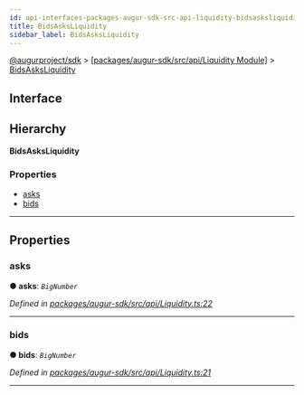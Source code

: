 ```yaml
---
id: api-interfaces-packages-augur-sdk-src-api-liquidity-bidsasksliquidity
title: BidsAsksLiquidity
sidebar_label: BidsAsksLiquidity
---
```


[@augurproject/sdk](api-readme.md) > [[packages/augur-sdk/src/api/Liquidity Module]](api-modules-packages-augur-sdk-src-api-liquidity-module.md) > [BidsAsksLiquidity](api-interfaces-packages-augur-sdk-src-api-liquidity-bidsasksliquidity.md)

## Interface

## Hierarchy

**BidsAsksLiquidity**

### Properties

* [asks](api-interfaces-packages-augur-sdk-src-api-liquidity-bidsasksliquidity.md#asks)
* [bids](api-interfaces-packages-augur-sdk-src-api-liquidity-bidsasksliquidity.md#bids)

---

## Properties

<a id="asks"></a>

###  asks

**● asks**: *`BigNumber`*

*Defined in [packages/augur-sdk/src/api/Liquidity.ts:22](https://github.com/AugurProject/augur/blob/bae2172ca0/packages/augur-sdk/src/api/Liquidity.ts#L22)*

___
<a id="bids"></a>

###  bids

**● bids**: *`BigNumber`*

*Defined in [packages/augur-sdk/src/api/Liquidity.ts:21](https://github.com/AugurProject/augur/blob/bae2172ca0/packages/augur-sdk/src/api/Liquidity.ts#L21)*

___


